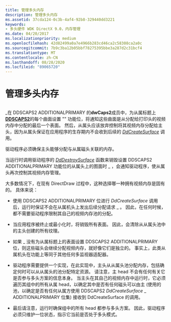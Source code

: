 ```yaml
---
title: 管理多头内存
description: 管理多头内存
ms.assetid: 37cda124-0c3b-4af4-92b8-329440dd3221
keywords:
- 多头硬件 WDK DirectX 9.0，内存管理
ms.date: 04/20/2017
ms.localizationpriority: medium
ms.openlocfilehash: 42d82499a0a7e4966b283cd46ca2c58308ca2a0c
ms.sourcegitcommit: 7b9c3ba12b05bbf78275395bbe3a287d2c31bcf4
ms.translationtype: MT
ms.contentlocale: zh-CN
ms.lasthandoff: 08/28/2020
ms.locfileid: "89065720"
---
```

# <a name="managing-multiple-head-memory"></a>管理多头内存


## <span id="ddk_managing_multiple_head_memory_gg"></span><span id="DDK_MANAGING_MULTIPLE_HEAD_MEMORY_GG"></span>


\_在 DDSCAPS2 ADDITIONALPRIMARY 的**dwCaps2**成员中，为从属标题上[**DDSCAPS2**](/previous-versions/windows/hardware/drivers/ff550292(v=vs.85))的每个曲面设置 "" 功能位，将通知这些曲面是从分配给打印头的视频内存中分配的最后一个表面。 然后，从属头应该放弃控制将其视频内存分配给主头，因为从属头保证在应用程序的生存期内不会收到后续的 [*DdCreateSurface*](/previous-versions/windows/hardware/drivers/ff549263(v=vs.85)) 调用。

驱动程序必须确保主头能够分配与从属磁头关联的内存。

当运行时调用驱动程序的 [*DdDestroySurface*](/windows/desktop/api/ddrawint/nc-ddrawint-pdd_surfcb_destroysurface) 函数来销毁设置 DDSCAPS2 ADDITIONALPRIMARY 功能位的从属头上的图面时 \_ ，会通知驱动程序，使从属头再次控制其视频内存管理。

大多数情况下，在现有 DirectDraw 过程中，这种选择哪一种拥有视频内存是固有的。 具体来说：

-   使用 DDSCAPS2 ADDITIONALPRIMARY 位进行 *DdCreateSurface* 调用后，运行时保证不会在从属机头上发出后续分配请求 \_ 。 因此，在任何时候，都不需要驱动程序限制其自己的视频内存池的分配。

-   当应用程序被终止或最小化时，将销毁所有表面。 因此，会清除从从属头池中的主头创建的所有纹理。

-   如果 \_ 没有为从属标题上的表面设置 DDSCAPS2 ADDITIONALPRIMARY 位，则这些磁头会继续分配视频内存，就好像它们是独立的。 事实上，此类从属机头在功能上等同于其他任何多监视器适配器。

-   驱动程序需要提供一个实现，在此实现中，主头从从属头池分配内存，包括确定何时可以从从属头的池分配特定资源。 请注意，主 head 不会有任何有关它是否参与多头方案的信息本身。 当主头在其自己的视频内存中运行时，它必须遍历其组中的所有从属 head，以确定其中是否有任何磁头可以由主 (使用的池，以确定是否有任何从属方使用 DDSCAPS2 *DdCreateSurface* \_ ADDITIONALPRIMARY 位集) 接收到 DdCreateSurface 的调用。

-   最后请注意，运行时确保组中的所有 head 都参与多头方案。 因此，驱动程序必须只维护一位状态，指示它当前是否处于多头模式。

 

